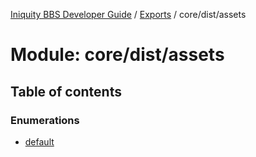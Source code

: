 [Iniquity BBS Developer Guide](../README.md) / [Exports](../modules.md) / core/dist/assets

# Module: core/dist/assets

## Table of contents

### Enumerations

- [default](../enums/core_dist_assets.default.md)

